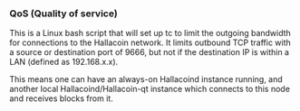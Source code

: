 ### QoS (Quality of service) ###

This is a Linux bash script that will set up tc to limit the outgoing bandwidth for connections to the Hallacoin network. It limits outbound TCP traffic with a source or destination port of 9666, but not if the destination IP is within a LAN (defined as 192.168.x.x).

This means one can have an always-on Hallacoind instance running, and another local Hallacoind/Hallacoin-qt instance which connects to this node and receives blocks from it.
